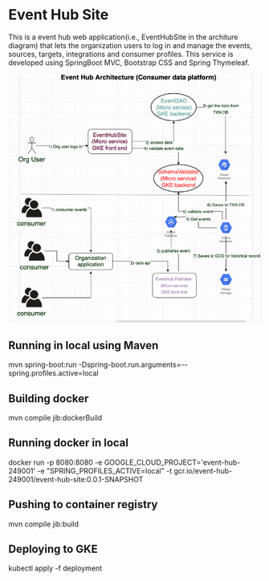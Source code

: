 # Event Hub Site
This is a event hub web application(i.e., EventHubSite in the architure diagram) that lets the organization users to log in and manage the events, sources, targets, integrations and consumer profiles. This service is developed using SpringBoot MVC, Bootstrap CSS and Spring Thymeleaf.

![alt text](Architecture.png)

## Running in local using Maven
mvn spring-boot:run -Dspring-boot.run.arguments=--spring.profiles.active=local

## Building docker
 mvn compile jib:dockerBuild

## Running docker in local
docker run -p 8080:8080 -e GOOGLE_CLOUD_PROJECT='event-hub-249001' -e "SPRING_PROFILES_ACTIVE=local" -t gcr.io/event-hub-249001/event-hub-site:0.0.1-SNAPSHOT

## Pushing to container registry
mvn compile jib:build

## Deploying to GKE
kubectl apply -f deployment
